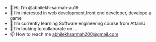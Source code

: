 - 👋 Hi, I’m @abhilekh-sarmah-au19
- 👀 I’m interested in web development,front end developer, develope a game
- 🌱 I’m currently learning Software engineering course from AttainU
- 💞️ I’m looking to collaborate on ...
- 📫 How to reach me abhilekhsarmah200@gmail.com
